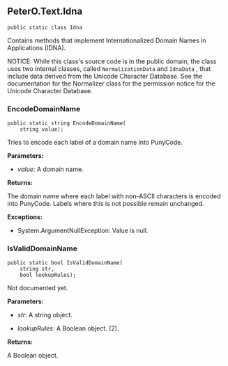 ﻿## PeterO.Text.Idna

    public static class Idna

Contains methods that implement Internationalized Domain Names in Applications (IDNA).

NOTICE: While this class's source code is in the public domain, the class uses two internal classes, called  `NormalizationData` and  `IdnaData` , that include data derived from the Unicode Character Database. See the documentation for the Normalizer class for the permission notice for the Unicode Character Database.

### EncodeDomainName

    public static string EncodeDomainName(
        string value);

Tries to encode each label of a domain name into PunyCode.

<b>Parameters:</b>

 * <i>value</i>: A domain name.

<b>Returns:</b>

The domain name where each label with non-ASCII characters is encoded into PunyCode. Labels where this is not possible remain unchanged.

<b>Exceptions:</b>

 * System.ArgumentNullException: 
Value is null.

### IsValidDomainName

    public static bool IsValidDomainName(
        string str,
        bool lookupRules);

Not documented yet.

<b>Parameters:</b>

 * <i>str</i>: A string object.

 * <i>lookupRules</i>: A Boolean object. (2).

<b>Returns:</b>

A Boolean object.


